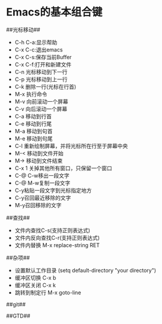 # Emacs的基本组合键 #
##光标移动##
* C-h C-a:显示帮助
* C-x C-c:退出emacs
* C-x C-s:保存当前Buffer
* C-x C-f:打开和新建文件
* C-n 光标移动到下一行
* C-p 光标移动到上一行
* C-k 删除一行(光标在行首)
* M-x 执行命令
* M-v 向前滚动一个屏幕
* C-v 向后滚动一个屏幕
* C-a 移动到行首
* C-e 移动到行尾
* M-a 移动到句首
* M-e 移动到句尾
* C-l 重新绘制屏幕，并将光标所在行至于屏幕中央
* M-< 移动到文件开始
* M-> 移动到文件结束
* C-x 1 关掉其他所有窗口，只保留一个窗口
* C-@ C-w移出一段文字
* C-@ M-w复制一段文字
* C-y粘贴一段文字到光标指定地方
* C-y召回最近移除的文字
* M-y召回移除的文字

##查找##
* 文件内查找C-s(支持正则表达式)
* 文件内反向查找C-r(支持正则表达式)
* 文件内替换 M-x replace-string RET

##杂项##
* 设置默认工作目录 (setq default-directory "your directory")
* 缓冲区切换 C-x b
* 缓冲区关闭 C-x k
* 跳转到制定行 M-x goto-line

##git##

##GTD##
